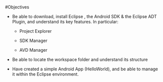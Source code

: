 #Objectives

- Be able to download, install Eclipse , the Android SDK & the Eclipse ADT Plugin, and understand its key features. In particular:

    - Project Explorer

    - SDK Manager

    - AVD Manager

- Be able to locate the workspace folder and understand its structure

- Have created a simple Android App (HelloWorld), and be able to manage it within the Eclipse environment.


